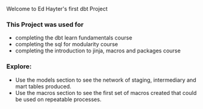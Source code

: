 Welcome to Ed Hayter's first dbt Project

### This Project was used for

- completing the dbt learn fundamentals course
- completing the sql for modularity course
- completing the introduction to jinja, macros and packages course

### Explore:

- Use the models section to see the network of staging, intermediary and mart tables produced.
- Use the macros section to see the first set of macros created that could be used on repeatable processes.

